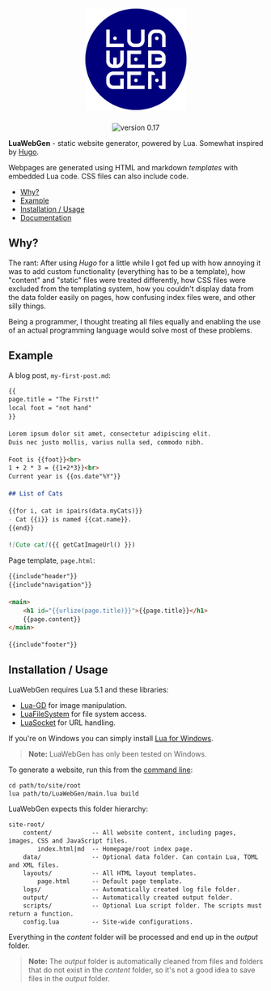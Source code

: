 <h1 align="center"><img src="logo.png" width="200" height="200" alt="LuaWebGen" title="LuaWebGen"></h1>

<p align="center"><img src="https://img.shields.io/badge/version-0.17-green.svg" alt="version 0.17"></p>

**LuaWebGen** - static website generator, powered by Lua. Somewhat inspired by [Hugo](https://gohugo.io/).

Webpages are generated using HTML and markdown *templates* with embedded Lua code. CSS files can also include code.

- [Why?](#why)
- [Example](#example)
- [Installation / Usage](#installation--usage)
- [Documentation](https://github.com/ReFreezed/LuaWebGen/wiki)



## Why?

The rant: After using *Hugo* for a little while I got fed up with
how annoying it was to add custom functionality (everything has to be a template),
how "content" and "static" files were treated differently,
how CSS files were excluded from the templating system,
how you couldn't display data from the data folder easily on pages,
how confusing index files were, and other silly things.

Being a programmer, I thought treating all files equally and enabling the use of an actual programming
language would solve most of these problems.



## Example

A blog post, `my-first-post.md`:

```markdown
{{
page.title = "The First!"
local foot = "not hand"
}}

Lorem ipsum dolor sit amet, consectetur adipiscing elit.
Duis nec justo mollis, varius nulla sed, commodo nibh.

Foot is {{foot}}<br>
1 + 2 * 3 = {{1+2*3}}<br>
Current year is {{os.date"%Y"}}

## List of Cats

{{for i, cat in ipairs(data.myCats)}}
- Cat {{i}} is named {{cat.name}}.
{{end}}

![Cute cat]({{ getCatImageUrl() }})
```

Page template, `page.html`:

```html
{{include"header"}}
{{include"navigation"}}

<main>
	<h1 id="{{urlize(page.title)}}">{{page.title}}</h1>
	{{page.content}}
</main>

{{include"footer"}}
```



## Installation / Usage

LuaWebGen requires Lua 5.1 and these libraries:

- [Lua-GD](https://ittner.github.io/lua-gd/) for image manipulation.
- [LuaFileSystem](https://keplerproject.github.io/luafilesystem/) for file system access.
- [LuaSocket](http://w3.impa.br/~diego/software/luasocket/home.html) for URL handling.

If you're on Windows you can simply install [Lua for Windows](https://github.com/rjpcomputing/luaforwindows).

> **Note:** LuaWebGen has only been tested on Windows.

To generate a website, run this from the [command line](https://github.com/ReFreezed/LuaWebGen/wiki/Command-Line):

```batch
cd path/to/site/root
lua path/to/LuaWebGen/main.lua build
```

LuaWebGen expects this folder hierarchy:

```
site-root/
    content/           -- All website content, including pages, images, CSS and JavaScript files.
        index.html|md  -- Homepage/root index page.
    data/              -- Optional data folder. Can contain Lua, TOML and XML files.
    layouts/           -- All HTML layout templates.
        page.html      -- Default page template.
    logs/              -- Automatically created log file folder.
    output/            -- Automatically created output folder.
    scripts/           -- Optional Lua script folder. The scripts must return a function.
    config.lua         -- Site-wide configurations.
```

Everything in the *content* folder will be processed and end up in the *output* folder.

> **Note:** The *output* folder is automatically cleaned from files and folders that do not exist in the *content* folder,
> so it's not a good idea to save files in the *output* folder.


